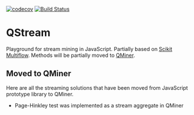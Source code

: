 [![codecov](https://codecov.io/gh/klemenkenda/QStream/branch/master/graph/badge.svg)](https://codecov.io/gh/klemenkenda/QStream)
[![Build Status](https://travis-ci.org/klemenkenda/QStream.svg?branch=master)](https://travis-ci.org/klemenkenda/QStream)

# QStream

Playground for stream mining in JavaScript. Partially based on [Scikit Multiflow](https://github.com/scikit-multiflow/scikit-multiflow). Methods will be partially moved to [QMiner](http://qminer.github.io).

## Moved to QMiner

Here are all the streaming solutions that have been moved from JavaScript prototype library to QMiner.

* Page-Hinkley test was implemented as a stream aggregate in QMiner